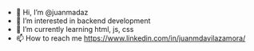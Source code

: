 - 👋 Hi, I’m @juanmadaz
- 👀 I’m interested in backend development
- 🌱 I’m currently learning html, js, css
- 📫 How to reach me https://www.linkedin.com/in/juanmdavilazamora/

<!---
juanmadaz/juanmadaz is a ✨ special ✨ repository because its `README.md` (this file) appears on your GitHub profile.
You can click the Preview link to take a look at your changes.
--->
